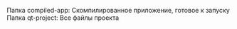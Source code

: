 Папка compiled-app: Скомпилированное приложение, готовое к запуску
Папка qt-project: Все файлы проекта
